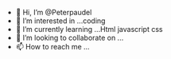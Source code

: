 - 👋 Hi, I’m @Peterpaudel
- 👀 I’m interested in ...coding
- 🌱 I’m currently learning ...Html javascript css
- 💞️ I’m looking to collaborate on ...
- 📫 How to reach me ...

<!---
Peterpaudel/Peterpaudel is a ✨ special ✨ repository because its `README.md` (this file) appears on your GitHub profile.
You can click the Preview link to take a look at your changes.
--->
